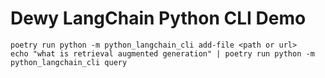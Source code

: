 # Dewy LangChain Python CLI Demo

```
poetry run python -m python_langchain_cli add-file <path or url>
echo "what is retrieval augmented generation" | poetry run python -m python_langchain_cli query
```